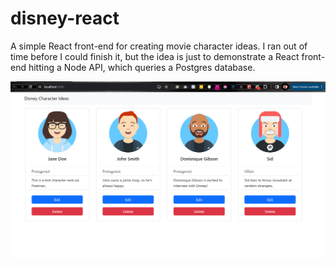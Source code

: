 # disney-react
A simple React front-end for creating movie character ideas. I ran out of time before I could finish it, but the idea is just to demonstrate a React front-end hitting a Node API, which queries a Postgres database.

![Screenshot](disney_screenshot.png)

